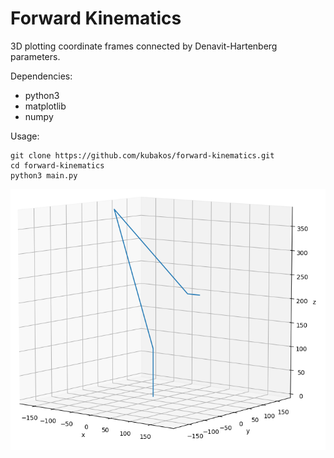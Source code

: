 # Forward Kinematics

3D plotting coordinate frames
connected by Denavit-Hartenberg parameters.

Dependencies: 
  - python3
  - matplotlib
  - numpy

Usage:
```
git clone https://github.com/kubakos/forward-kinematics.git
cd forward-kinematics
python3 main.py
```
![](figure.png)
